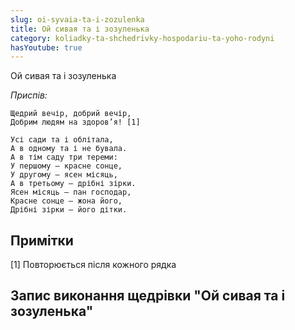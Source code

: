 ```yaml
---
slug: oi-syvaia-ta-i-zozulenka
title: Ой сивая та і зозуленька
category: koliadky-ta-shchedrivky-hospodariu-ta-yoho-rodyni
hasYoutube: true
---
```

Ой сивая та і зозуленька

*Приспів:*
```
Щедрий вечір, добрий вечір,
Добрим людям на здоров’я! [1]
```

```
Усі сади та і облітала,
А в одному та і не бувала.
А в тім саду три тереми:
У першому – красне сонце,
У другому – ясен місяць,
А в третьому – дрібні зірки.
Ясен місяць – пан господар,
Красне сонце – жона його,
Дрібні зірки – його дітки.
```

## Примітки

[1] Повторюється після кожного рядка

## Запис виконання щедрівки "Ой сивая та і зозуленька"

<YoutubeIframe id="CViHpDLFe_I" className="md:w-4/5" />
